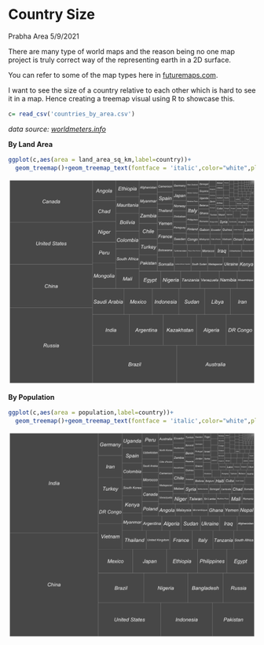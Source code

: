 Country Size
================
Prabha Area
5/9/2021

There are many type of world maps and the reason being no one map
project is truly correct way of the representing earth in a 2D surface.

You can refer to some of the map types here in
[futuremaps.com](https://futuremaps.com/blogs/news/top-10-world-map-projections).

I want to see the size of a country relative to each other which is hard
to see it in a map. Hence creating a treemap visual using R to showcase
this.

``` r
c= read_csv('countries_by_area.csv')
```

*data source:
[worldmeters.info](https://www.worldometers.info/world-population/population-by-country/)*

**By Land Area**

``` r
ggplot(c,aes(area = land_area_sq_km,label=country))+
  geom_treemap()+geom_treemap_text(fontface = 'italic',color="white",place="center")
```

![](Country-Size_files/figure-gfm/area-1.png)<!-- -->

**By Population**

``` r
ggplot(c,aes(area = population,label=country))+
  geom_treemap()+geom_treemap_text(fontface = 'italic',color="white",place="center")
```

![](Country-Size_files/figure-gfm/pop-1.png)<!-- -->

